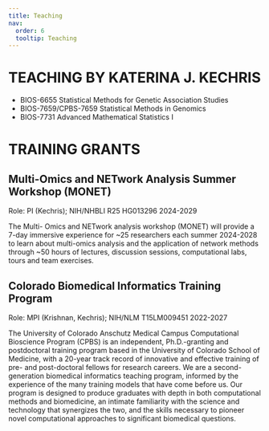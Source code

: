 ```yaml
---
title: Teaching
nav:
  order: 6
  tooltip: Teaching
---
```


# TEACHING BY KATERINA J. KECHRIS

+ BIOS-6655 Statistical Methods for Genetic Association Studies
+ BIOS-7659/CPBS-7659 Statistical Methods in Genomics
+ BIOS-7731 Advanced Mathematical Statistics I

# TRAINING GRANTS

## Multi-Omics and NETwork Analysis Summer Workshop (MONET)
Role: PI (Kechris); NIH/NHBLI R25 HG013296 2024-2029

The Multi- Omics and NETwork analysis workshop (MONET) will provide a 7-day immersive experience for ~25 
researchers each summer 2024-2028 to learn about multi-omics analysis and the application of network methods 
through ~50 hours of lectures, discussion sessions, computational labs, tours and team exercises.

## Colorado Biomedical Informatics Training Program
Role: MPI (Krishnan, Kechris); NIH/NLM T15LM009451 2022-2027

The University of Colorado Anschutz Medical Campus Computational Bioscience Program (CPBS) is an independent, Ph.D.-granting and postdoctoral 
training program based in the University of Colorado School of Medicine, with a 20-year track record of innovative and effective training of pre- and 
post-doctoral fellows for research careers. We are a second-generation biomedical informatics teaching program, informed by the experience of the 
many training models that have come before us. Our program is designed to produce graduates with depth in both computational methods and biomedicine, 
an intimate familiarity with the science and technology that synergizes the two, and the skills necessary to pioneer novel computational approaches 
to significant biomedical questions.
